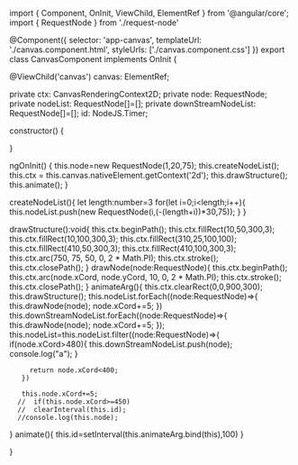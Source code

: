 
import { Component, OnInit, ViewChild, ElementRef } from '@angular/core';
import { RequestNode } from './request-node'

@Component({
  selector: 'app-canvas',
  templateUrl: './canvas.component.html',
  styleUrls: ['./canvas.component.css']
})
export class CanvasComponent implements OnInit {

  @ViewChild('canvas') 
  canvas: ElementRef<HTMLCanvasElement>;

  private ctx: CanvasRenderingContext2D;
  private node: RequestNode;
  private nodeList: RequestNode[]=[];
  private downStreamNodeList: RequestNode[]=[];
  id: NodeJS.Timer;

  constructor() { 
  
  }

  ngOnInit() {
    this.node=new RequestNode(1,20,75);
    this.createNodeList();
    this.ctx = this.canvas.nativeElement.getContext('2d');
    this.drawStructure();
     this.animate();
  }

  createNodeList(){
    let length:number=3
    for(let i=0;i<length;i++){
      this.nodeList.push(new RequestNode(i,(-(length+i))*30,75));
    } 
  }

   drawStructure():void{
    this.ctx.beginPath();
    this.ctx.fillRect(10,50,300,3);
    this.ctx.fillRect(10,100,300,3);
    this.ctx.fillRect(310,25,100,100);
    this.ctx.fillRect(410,50,300,3);
    this.ctx.fillRect(410,100,300,3);
    this.ctx.arc(750, 75, 50, 0, 2 * Math.PI);
    this.ctx.stroke();
    this.ctx.closePath();
  }
  drawNode(node:RequestNode){
    this.ctx.beginPath();
    this.ctx.arc(node.xCord, node.yCord, 10, 0, 2 * Math.PI);
    this.ctx.stroke();
    this.ctx.closePath();
  }
  animateArg(){
       this.ctx.clearRect(0,0,900,300);
       this.drawStructure();
       this.nodeList.forEach((node:RequestNode)=>{
        this.drawNode(node);
        node.xCord+=5;
       })
       this.downStreamNodeList.forEach((node:RequestNode)=>{
         this.drawNode(node);
         node.xCord+=5;
       });
       this.nodeList=this.nodeList.filter((node:RequestNode)=>{
         if(node.xCord>480){
          this.downStreamNodeList.push(node);
          console.log("a");
         }
           
         return node.xCord<400;
       })
       
       this.node.xCord+=5;
      //  if(this.node.xCord>=450)
      //  clearInterval(this.id);
      //console.log(this.node);
  }
  animate(){
    this.id=setInterval(this.animateArg.bind(this),100)
  }


 

}
